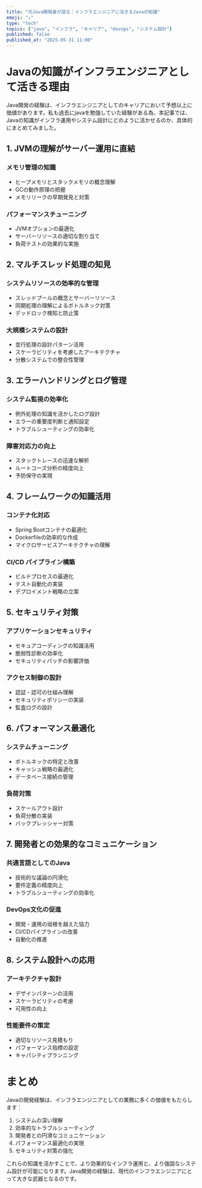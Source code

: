 ```yaml
---
title: "元Java開発者が語る：インフラエンジニアに活きるJavaの知識"
emoji: "☕"
type: "tech"
topics: ["java", "インフラ", "キャリア", "devops", "システム設計"]
published: false
published_at: "2025-05-31 11:00"
---
```


# Javaの知識がインフラエンジニアとして活きる理由

Java開発の経験は、インフラエンジニアとしてのキャリアにおいて予想以上に価値があります。私も過去にjavaを勉強していた経験がある為、本記事では、Javaの知識がインフラ運用やシステム設計にどのように活かせるのか、具体的にまとめてみました。

## 1. JVMの理解がサーバー運用に直結

### メモリ管理の知識
- ヒープメモリとスタックメモリの概念理解
- GCの動作原理の把握
- メモリリークの早期発見と対策

### パフォーマンスチューニング
- JVMオプションの最適化
- サーバーリソースの適切な割り当て
- 負荷テストの効果的な実施

## 2. マルチスレッド処理の知見

### システムリソースの効率的な管理
- スレッドプールの概念とサーバーリソース
- 同期処理の理解によるボトルネック対策
- デッドロック検知と防止策

### 大規模システムの設計
- 並行処理の設計パターン活用
- スケーラビリティを考慮したアーキテクチャ
- 分散システムでの整合性管理

## 3. エラーハンドリングとログ管理

### システム監視の効率化
- 例外処理の知識を活かしたログ設計
- エラーの重要度判断と通知設定
- トラブルシューティングの効率化

### 障害対応力の向上
- スタックトレースの迅速な解析
- ルートコーズ分析の精度向上
- 予防保守の実現

## 4. フレームワークの知識活用

### コンテナ化対応
- Spring Bootコンテナの最適化
- Dockerfileの効率的な作成
- マイクロサービスアーキテクチャの理解

### CI/CD パイプライン構築
- ビルドプロセスの最適化
- テスト自動化の実装
- デプロイメント戦略の立案

## 5. セキュリティ対策

### アプリケーションセキュリティ
- セキュアコーディングの知識活用
- 脆弱性診断の効率化
- セキュリティパッチの影響評価

### アクセス制御の設計
- 認証・認可の仕組み理解
- セキュリティポリシーの実装
- 監査ログの設計

## 6. パフォーマンス最適化

### システムチューニング
- ボトルネックの特定と改善
- キャッシュ戦略の最適化
- データベース接続の管理

### 負荷対策
- スケールアウト設計
- 負荷分散の実装
- バックプレッシャー対策

## 7. 開発者との効果的なコミュニケーション

### 共通言語としてのJava
- 技術的な議論の円滑化
- 要件定義の精度向上
- トラブルシューティングの効率化

### DevOps文化の促進
- 開発・運用の垣根を越えた協力
- CI/CDパイプラインの改善
- 自動化の推進

## 8. システム設計への応用

### アーキテクチャ設計
- デザインパターンの活用
- スケーラビリティの考慮
- 可用性の向上

### 性能要件の策定
- 適切なリソース見積もり
- パフォーマンス指標の設定
- キャパシティプランニング

# まとめ

Javaの開発経験は、インフラエンジニアとしての業務に多くの価値をもたらします：

1. システムの深い理解
2. 効率的なトラブルシューティング
3. 開発者との円滑なコミュニケーション
4. パフォーマンス最適化の実現
5. セキュリティ対策の強化

これらの知識を活かすことで、より効果的なインフラ運用と、より強固なシステム設計が可能になります。Java開発の経験は、現代のインフラエンジニアにとって大きな武器となるのです。 